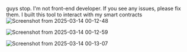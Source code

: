 guys stop. I'm not front-end developer. If you see any issues, please fix them.
I built this tool to interact with my smart contracts
![Screenshot from 2025-03-14 00-12-48](https://github.com/user-attachments/assets/51de8214-e4f5-4b32-a5e2-d354bbb9a632)


![Screenshot from 2025-03-14 00-12-59](https://github.com/user-attachments/assets/dbdad113-ba1d-4c3d-b995-b8cd7e65476d)

![Screenshot from 2025-03-14 00-13-07](https://github.com/user-attachments/assets/0de25e3a-bd8e-46cc-9b43-b506977e7ade)
